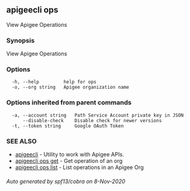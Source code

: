 ## apigeecli ops

View Apigee Operations

### Synopsis

View Apigee Operations

### Options

```
  -h, --help         help for ops
  -o, --org string   Apigee organization name
```

### Options inherited from parent commands

```
  -a, --account string   Path Service Account private key in JSON
      --disable-check    Disable check for newer versions
  -t, --token string     Google OAuth Token
```

### SEE ALSO

* [apigeecli](apigeecli.md)	 - Utility to work with Apigee APIs.
* [apigeecli ops get](apigeecli_ops_get.md)	 - Get operation of an org
* [apigeecli ops list](apigeecli_ops_list.md)	 - List operations in an Apigee Org

###### Auto generated by spf13/cobra on 8-Nov-2020
